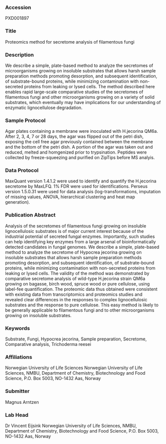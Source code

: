 ### Accession
PXD001897

### Title
Proteomics method for secretome analysis of filamentous fungi

### Description
We describe a simple, plate-based method to analyze the secretomes of microorganisms growing on insoluble substrates that allows harsh sample preparation methods promoting desorption, and subsequent identification, of substrate-bound proteins, while minimizing contamination with non-secreted proteins from leaking or lysed cells. The method described here enables rapid large-scale comparative studies of the secretomes of filamentous fungi and other microorganisms growing on a variety of solid substrates, which eventually may have implications for our understanding of enzymatic lignocellulose degradation.

### Sample Protocol
Agar plates containing a membrane were inoculated with H.jecorina QM6a. After 2, 3, 4, 7 or 28 days, the agar was flipped out of the petri dish, exposing the cell free agar previously contained between the membrane and the bottom of the petri dish. A portion of the agar was taken out and reduced, melted and homgenized prior to trypsination. Peptides were collected by freeze-squeezing and purified on ZipTips before MS analyis.

### Data Protocol
MaxQuant version 1.4.1.2 were used to identify and quantify the H.jecorina secretome by MaxLFQ. 1% FDR were used for identifications. Perseus version 1.5.0.31 were used for data analysis (log-transformations, imputation of missing values, ANOVA, hierarchical clustering and heat map generation).

### Publication Abstract
Analysis of the secretomes of filamentous fungi growing on insoluble lignocellulosic substrates is of major current interest because of the industrial potential of secreted fungal enzymes. Importantly, such studies can help identifying key enzymes from a large arsenal of bioinformatically detected candidates in fungal genomes. We describe a simple, plate-based method to analyze the secretome of Hypocrea jecorina growing on insoluble substrates that allows harsh sample preparation methods promoting desorption, and subsequent identification, of substrate-bound proteins, while minimizing contamination with non-secreted proteins from leaking or lysed cells. The validity of the method was demonstrated by comparative secretome analysis of wild-type H.jecorina strain QM6a growing on bagasse, birch wood, spruce wood or pure cellulose, using label-fee quantification. The proteomic data thus obtained were consistent with existing data from transcriptomics and proteomics studies and revealed clear differences in the responses to complex lignocellulosic substrates and the response to pure cellulose. This easy method is likely to be generally applicable to filamentous fungi and to other microorganisms growing on insoluble substrates.

### Keywords
Substrate, Fungi, Hypocrea jecorina, Sample preparation, Secretome, Comparative analysis, Trichoderma reesei

### Affiliations
Norwegian University of Life Sciences
Norwegian University of Life Sciences, NMBU, Department of Chemistry, Biotechnology and Food Science, P.O. Box 5003, NO-1432 Aas, Norway

### Submitter
Magnus Arntzen

### Lab Head
Dr Vincent Eijsink
Norwegian University of Life Sciences, NMBU, Department of Chemistry, Biotechnology and Food Science, P.O. Box 5003, NO-1432 Aas, Norway


